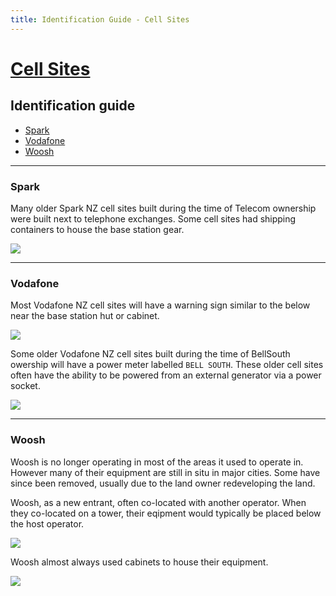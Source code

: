 ```yaml
---
title: Identification Guide - Cell Sites
---
```


# [Cell Sites](./)

## Identification guide

* [Spark](#spark)
* [Vodafone](#vodafone)
* [Woosh](#woosh)

---

### Spark

Many older Spark NZ cell sites built during the time of Telecom ownership were built next to telephone exchanges. Some cell sites had shipping containers to house the base station gear.

![](https://f001.backblazeb2.com/file/CellSites/NZ/AUK/Devonport-Takapuna/20160116-145929.jpg)

---

### Vodafone

Most Vodafone NZ cell sites will have a warning sign similar to the below near the base station hut or cabinet.

![](https://f001.backblazeb2.com/file/CellSites/NZ/AUK/Devonport-Takapuna/20160116-142520.jpg)

Some older Vodafone NZ cell sites built during the time of BellSouth owership will have a power meter labelled `BELL SOUTH`. These older cell sites often have the ability to be powered from an external generator via a power socket.

![](https://f001.backblazeb2.com/file/CellSites/NZ/AUK/Devonport-Takapuna/20160116-142552.jpg)

---

### Woosh

Woosh is no longer operating in most of the areas it used to operate in. However many of their equipment are still in situ in major cities. Some have since been removed, usually due to the land owner redeveloping the land.

Woosh, as a new entrant, often co-located with another operator. When they co-located on a tower, their eqipment would typically be placed below the host operator.

![](https://f001.backblazeb2.com/file/CellSites/NZ/AUK/Devonport-Takapuna/20160116-150113.jpg)

Woosh almost always used cabinets to house their equipment.

![](https://f001.backblazeb2.com/file/CellSites/NZ/AUK/Devonport-Takapuna/20160116-150346.jpg)
